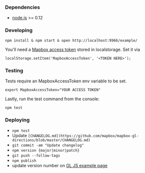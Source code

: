 ### Dependencies

- [node.js](https://nodejs.org/en/) >= 0.12

### Developing

    npm install & npm start & open http://localhost:9966/example/

You'll need a [Mapbox access token](https://www.mapbox.com/help/create-api-access-token/) stored in localstorage. Set it via

    localStorage.setItem('MapboxAccessToken', '<TOKEN HERE>');

### Testing

Tests require an MapboxAccessToken env variable to be set.

    export MapboxAccessToken="YOUR ACCESS TOKEN"

Lastly, run the test command from the console:

    npm test

### Deploying

- `npm test`
- Update `[CHANGELOG.md](https://github.com/mapbox/mapbox-gl-directions/blob/master/CHANGELOG.md)`
- `git commit -am "Update changelog"`
- `npm version {major|minor|patch}`
- `git push --follow-tags`
- `npm publish`
- update version number on [GL JS example page](https://github.com/mapbox/mapbox-gl-js/blob/mb-pages/docs/_posts/examples/3400-01-11-mapbox-gl-directions.html)
